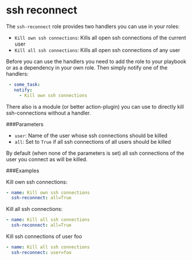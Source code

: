 ssh reconnect
=============================

The `ssh-reconnect` role provides two handlers you can use in your roles:

 - `Kill own ssh connections`: Kills all open ssh connections of the current user
 - `Kill all ssh connections`: Kills all open ssh connections of any user

Before you can use the handlers you need to add the role to your playbook or as a dependency in your own role. Then simply notify one of the handlers:

```yml
 - some_task:
   notify:
     - Kill own ssh connections
```

There also is a module (or better action-plugin) you can use to directly kill ssh-connections without a handler.

###Parameters

 - `user`: Name of the user whose ssh connections should be killed
 - `all`: Set to `True` if all ssh connections of all users should be killed

By default (when none of the parameters is set) all ssh connections of the user you connect as will be killed.


###Examples

Kill own ssh connections:
```yml
- name: Kill own ssh connections
  ssh-reconnect: all=True
```

Kill all ssh connections:
```yml
- name: Kill all ssh connections
  ssh-reconnect: all=True
```

Kill ssh connections of user foo
```yml
- name: Kill all ssh connections
  ssh-reconnect: user=foo
```
